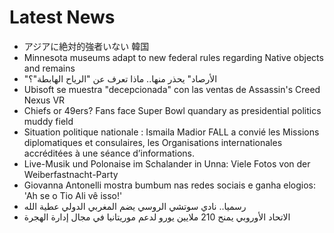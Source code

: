 # Latest News
-  アジアに絶対的強者いない 韓国
-  Minnesota museums adapt to new federal rules regarding Native objects and remains
-  "الأرصاد" يحذر منها.. ماذا تعرف عن "الرياح الهابطة"؟
-  Ubisoft se muestra "decepcionada" con las ventas de Assassin's Creed Nexus VR
-  Chiefs or 49ers? Fans face Super Bowl quandary as presidential politics muddy field
-  Situation politique nationale : Ismaila Madior FALL a convié les Missions diplomatiques et consulaires, les Organisations internationales accréditées à une séance d’informations.
-  Live-Musik und Polonaise im Schalander in Unna: Viele Fotos von der Weiberfastnacht-Party
-  Giovanna Antonelli mostra bumbum nas redes sociais e ganha elogios: 'Ah se o Tio Ali vê isso!'
-  رسميا.. نادي سوتشي الروسي يضم المغربي الدولي عطية الله
-  الاتحاد الأوروبي يمنح 210 ملايين يورو لدعم موريتانيا في مجال إدارة الهجرة
